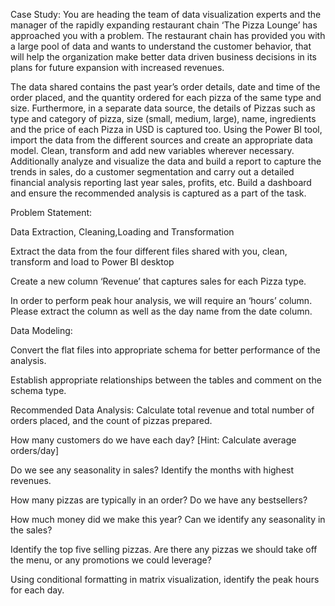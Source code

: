 Case Study: 
You are heading the team of data visualization experts  and the manager of the rapidly expanding restaurant chain ‘The Pizza Lounge’ has approached you with a problem. The restaurant chain has provided you with a large pool of data and wants to understand the customer behavior, that will help the organization make better data driven business decisions in its plans for future expansion with increased revenues. 



The data shared contains the past year’s  order details, date and time of the order placed, and the quantity ordered for each pizza of the same type and size. Furthermore, in a separate data source, the details of Pizzas such as type and category of pizza, size (small, medium, large), name,  ingredients and the price of each Pizza in USD is captured too. Using the Power BI tool, import the data from the different sources and create an appropriate data model. Clean, transform and add new variables wherever necessary. Additionally analyze and visualize the data and build a report to capture the trends in sales, do a customer segmentation and carry out a detailed financial analysis reporting last year sales, profits, etc. Build a dashboard and ensure the recommended analysis is captured as a part of the task. 



Problem Statement:


Data Extraction, Cleaning,Loading and Transformation


Extract the data from the four different files shared with you, clean, transform and load to Power BI desktop

Create a new column ‘Revenue’ that captures sales for each Pizza type.

In order to perform peak hour analysis, we will require an ‘hours’ column. Please extract the column as well as the day name from the date column.


Data Modeling:

Convert the flat files into appropriate schema for better performance of the analysis. 

Establish appropriate relationships between the tables and comment on the schema type.


Recommended Data Analysis: 
Calculate total revenue and total number of orders placed, and the count of pizzas prepared.

How many customers do we have each day? [Hint: Calculate average orders/day]

Do we see any seasonality in sales? Identify the months with highest revenues.

How many pizzas are typically in an order? Do we have any bestsellers?

How much money did we make this year? Can we identify any seasonality in the sales?

Identify the top five selling pizzas. Are there any pizzas we should take off the menu, or any promotions we could leverage?

Using conditional formatting in matrix visualization, identify the peak hours for each day. 
